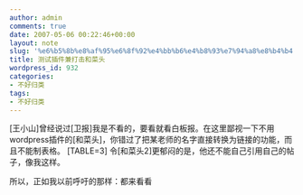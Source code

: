 ```yaml
---
author: admin
comments: true
date: 2007-05-06 00:22:46+00:00
layout: note
slug: '%e6%b5%8b%e8%af%95%e6%8f%92%e4%bb%b6%e4%b8%93%e7%94%a8%e8%b4%b4'
title: 测试插件兼打击和菜头
wordpress_id: 932
categories:
- 不好归类
tags:
- 不好归类
---
```


[王小山]曾经说过[卫报]我是不看的，要看就看白板报。在这里鄙视一下不用wordpress插件的[和菜头]，你错过了把某老师的名字直接转换为链接的功能，而且不能制表格。
[TABLE=3]
令[和菜头2]更郁闷的是，他还不能自己引用自己的帖子，像我这样。

所以，正如我以前呼吁的那样：都来看看
